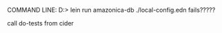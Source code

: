 




 COMMAND LINE: 
 	D:\> lein run amazonica-db ./local-config.edn          fails?????

 	


call do-tests from cider